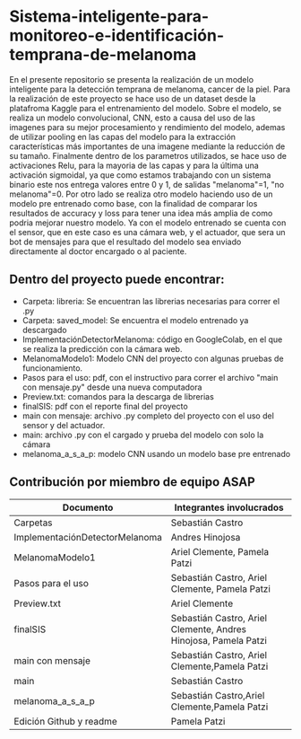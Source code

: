 # Sistema-inteligente-para-monitoreo-e-identificación-temprana-de-melanoma
En el presente repositorio se presenta la realización de un modelo inteligente para la detección temprana de melanoma, cancer de la piel. Para la realización de este proyecto se hace uso de un dataset desde la platafroma Kaggle para el entrenamiento del modelo. 
Sobre el modelo, se realiza un modelo convolucional, CNN, esto a causa del uso de las imagenes para su mejor procesamiento y rendimiento del modelo, ademas de utilizar pooling en las capas del modelo para la extracción características más importantes de una imagene mediante la reducción de su tamaño. Finalmente dentro de los parametros utilizados, se hace uso de activaciones Relu, para la mayoria de las capas y para la última una activación sigmoidal, ya que como estamos trabajando con un sistema binario este nos entrega valores entre 0 y 1, de salidas "melanoma"=1, "no melanoma"=0. 
Por otro lado se realiza otro modelo haciendo uso de un modelo pre entrenado como base, con la finalidad de comparar los resultados de accuracy y loss para tener una idea más amplia de como podria mejorar nuestro modelo.
Ya con el modelo entrenado se cuenta con el sensor, que en este caso es una cámara web, y el actuador, que sera un bot de mensajes para que el resultado del modelo sea enviado directamente al doctor encargado o al paciente.

## Dentro del proyecto puede encontrar:
* Carpeta: libreria: Se encuentran las librerias necesarias para correr el .py
* Carpeta: saved_model: Se encuentra el modelo entrenado ya descargado
* ImplementaciónDetectorMelanoma: código en GoogleColab, en el que se realiza la predicción con la cámara web.
* MelanomaModelo1: Modelo CNN del proyecto con algunas pruebas de funcionamiento.
* Pasos para el uso: pdf, con el instructivo para correr el archivo "main con mensaje.py" desde una nueva computadora
* Preview.txt: comandos para la descarga de librerias
* finalSIS: pdf con el reporte final del proyecto
* main con mensaje: archivo .py completo del proyecto con el uso del sensor y del actuador.
* main: archivo .py con el cargado y prueba del modelo con solo la cámara
* melanoma_a_s_a_p: modelo CNN usando un modelo base pre entrenado
## Contribución por miembro de equipo ASAP
| Documento | Integrantes involucrados|
| ----- | -------- |
|Carpetas| Sebastián Castro|
|ImplementaciónDetectorMelanoma| Andres Hinojosa|
|MelanomaModelo1| Ariel Clemente, Pamela Patzi|
|Pasos para el uso|Sebastián Castro, Ariel Clemente, Pamela Patzi |
|Preview.txt| Ariel Clemente|
|finalSIS| Sebastián Castro, Ariel Clemente, Andres Hinojosa, Pamela Patzi|
|main con mensaje| Sebastián Castro, Ariel Clemente,Pamela Patzi|
|main| Sebastián Castro|
|melanoma_a_s_a_p| Sebastián Castro,Ariel Clemente,Pamela Patzi|
|Edición Github y readme|Pamela Patzi|
